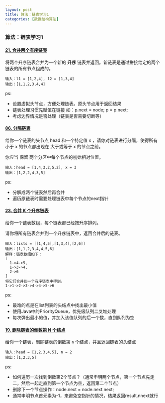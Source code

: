 ```yaml
---
layout: post
title: 算法：链表学习1
categories: [数据结构算法]
---
```


### 算法：链表学习1

#### [21. 合并两个有序链表](https://leetcode.cn/problems/merge-two-sorted-lists/)

将两个升序链表合并为一个新的 **升序** 链表并返回。新链表是通过拼接给定的两个链表的所有节点组成的。 

```
输入：l1 = [1,2,4], l2 = [1,3,4]
输出：[1,1,2,3,4,4] 
```

ps:

* 设置虚拟头节点，方便处理链表。原头节点用于返回结果
* 链表处理习惯先赋值在链接 如：p.next = node; p = p.next;
* 考虑边界情况是否处理（链表是否需要切断等）

#### [86. 分隔链表](https://leetcode.cn/problems/partition-list/)

给你一个链表的头节点 head 和一个特定值 x ，请你对链表进行分隔，使得所有 小于 x 的节点都出现在 大于或等于 x 的节点之前。

你应当 保留 两个分区中每个节点的初始相对位置。

```
输入：head = [1,4,3,2,5,2], x = 3
输出：[1,2,2,4,3,5]
```

ps:

* 分解成两个链表然后再合并
* 遍历原链表时需要处理链表中每个节点的next指针

#### [23. 合并 K 个升序链表](https://leetcode.cn/problems/merge-k-sorted-lists/)

给你一个链表数组，每个链表都已经按升序排列。

请你将所有链表合并到一个升序链表中，返回合并后的链表。

```
输入：lists = [[1,4,5],[1,3,4],[2,6]]
输出：[1,1,2,3,4,4,5,6]
解释：链表数组如下：
[
  1->4->5,
  1->3->4,
  2->6
]
将它们合并到一个有序链表中得到。
1->1->2->3->4->4->5->6
```

ps:

* 最难的点是在list列表的头结点中找出最小值
* 使用Java中的PriorityQueue，优先级队列二叉堆处理
* 每次弹出最小的值，并加入该值队列的后一个数，直到队列为空

#### [19. 删除链表的倒数第 N 个结点](https://leetcode.cn/problems/remove-nth-node-from-end-of-list/)

给你一个链表，删除链表的倒数第 `n` 个结点，并且返回链表的头结点

```
输入：head = [1,2,3,4,5], n = 2
输出：[1,2,3,5]
```

ps:

* 如何遍历一次找到倒数第2个节点？（通常申明两个节点，第一个节点先走二，然后一起走直到第一个节点为空，返回第二个节点）
* 删除下一个节点操作：node.next = node.next.next;
* 通常申明节点首元素为-1，来避免空指针的情况，结果返回result.nnext就行